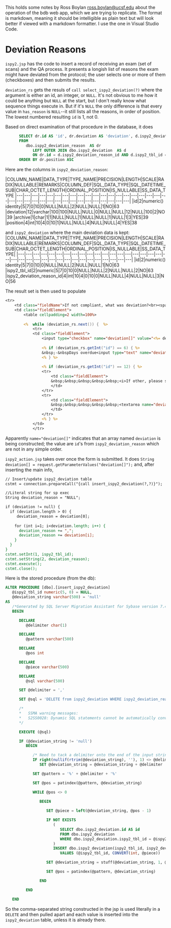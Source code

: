 This holds some notes by Ross Boylan <ross.boylan@ucsf.edu> about the operation of the bdb web app, which we are trying to replicate.  The format is markdown, meaning it should be intelligible as plain text but will look better if viewed with a markdown formatter.  I use the one in Visual Studio Code.

Deviation Reasons
=================
`ispy2.jsp` has the code to insert a record of receiving an exam (set of scans) and the QA process.  It presents a longish list of reasons the exam might have deviated from the protocol; the user selects one or more of them (checkboxes) and then submits the results.

`deviation_rs` gets the resuls of `call select_ispy2_deviation(?)` where the argument is either an id, an integer, or `NULL`.  It's not obvious to me how it could be anything but `NULL` at the start, but I don't really know what sequence things execute in.  But if it's `NULL` the only difference is that every value in `has_reason` is `NULL`--it still lists all the reasons, in order of position.  The lowest numbered resulting `id` is 1, not 0.

Based on direct examination of that procedure in the database, it does
```sql
      SELECT dr.id AS 'id', dr.deviation AS 'deviation', d.ispy2_deviation_reason_id AS 'has_reason'
      FROM 
         dbo.ispy2_deviation_reason  AS dr 
            LEFT OUTER JOIN dbo.ispy2_deviation  AS d 
            ON dr.id = d.ispy2_deviation_reason_id AND d.ispy2_tbl_id = @ispy2_id
      ORDER BY dr.position ASC
```

Here are the columns in `ispy2_deviation_reason`:

|COLUMN_NAME|DATA_TYPE|TYPE_NAME|PRECISION|LENGTH|SCALE|RADIX|NULLABLE|REMARKS|COLUMN_DEF|SQL_DATA_TYPE|SQL_DATETIME_SUB|CHAR_OCTET_LENGTH|ORDINAL_POSITION|IS_NULLABLE|SS_DATA_TYPE
|---|---|---|---|---|---|---|---|---|---|---|---|---|---|---|---|---|---|---|---|---|---|---|---|---|---|---|---|---|---|---|---|---|---|---|---|
|id|2|numeric() identity|5|7|0|10|0|NULL|NULL|2|NULL|NULL|1|NO|63
|deviation|12|varchar|100|100|NULL|NULL|0|NULL|NULL|12|NULL|100|2|NO|39
|archive|1|char|1|1|NULL|NULL|1|NULL|NULL|1|NULL|1|3|YES|39
|position|4|int|10|4|0|10|1|NULL|NULL|4|NULL|NULL|4|YES|38

and `ispy2_deviation` where the main deviation data is kept:
|COLUMN_NAME|DATA_TYPE|TYPE_NAME|PRECISION|LENGTH|SCALE|RADIX|NULLABLE|REMARKS|COLUMN_DEF|SQL_DATA_TYPE|SQL_DATETIME_SUB|CHAR_OCTET_LENGTH|ORDINAL_POSITION|IS_NULLABLE|SS_DATA_TYPE|
|---|---|---|---|---|---|---|---|---|---|---|---|---|---|---|---|---|---|---|---|---|---|---|---|---|---|---|---|---|---|---|---|---|---|---|---|
|id|2|numeric() identity|5|7|0|10|0|NULL|NULL|2|NULL|NULL|1|NO|63
|ispy2_tbl_id|2|numeric|5|7|0|10|0|NULL|NULL|2|NULL|NULL|2|NO|63
|ispy2_deviation_reason_id|4|int|10|4|0|10|0|NULL|NULL|4|NULL|NULL|3|NO|56

The result set is then used to populate


```jsp
<tr>
    <td class="fieldName">If not compliant, what was deviation?<br><span class="fieldNote">(check all that apply)</span></td>
    <td class="fieldElement">
        <table cellpadding=2 width=100%>
            
        <%  while (deviation_rs.next()) {  %>
            <tr>
            <td class="fieldElement">
                <input type="checkbox" name="deviation[]" value="<%= deviation_rs.getString("id") %>" <%= deviation_rs.getString("has_reason") != null ? "CHECKED" : "" %>>&nbsp;<%= deviation_rs.getString("deviation") %>
                
                <% if (deviation_rs.getInt("id") == 6) { %>
                &nbsp;-&nbspDays overdue<input type="text" name="deviation_late_exam_overdue" size="2" maxlength="3" value="<%= deviation_late_exam_overdue == null ? "" : deviation_late_exam_overdue %>">&nbsp;days
                <% } %>
                
                <% if (deviation_rs.getInt("id") == 12) { %>
                <tr>
                    <td class="fieldElement">
                    &nbsp;&nbsp;&nbsp;&nbsp;&nbsp;<i>If other, please state reason:</i>
                    </td>
                </tr>
                <tr>
                    <td class="fieldElement">
                    &nbsp;&nbsp;&nbsp;&nbsp;&nbsp;<textarea name="deviation_other_reason" rows=2 cols=50 WRAP><%= deviation_other_reason == null ? "" : deviation_other_reason %></textarea>
                    </td>
                </tr>
                <% } %>   	
            </td>
            </tr>
```
Apparently `name="deviation[]"` indicates that an array named `deviation` is being constructed; the value are `id`'s from `ispy2_deviation_reason` which are not in any simple order.

`ispy2_action.jsp` takes over once the form is submitted.  It does
`String deviation[] = request.getParameterValues("deviation[]");` and, after inserting the main info,

```jsp
// Insert/update ispy2_deviation table
cstmt = connection.prepareCall("{call insert_ispy2_deviation(?,?)}");

//Literal string for sp exec
String deviation_reason = "NULL";

if (deviation != null) {
  if (deviation.length > 0) {
     deviation_reason = deviation[0];
  
    for (int i=1; i<deviation.length; i++) {
  	  deviation_reason += ",";
      deviation_reason += deviation[i];
    }	
  }
}
cstmt.setInt(1, ispy2_tbl_id);
cstmt.setString(2, deviation_reason);
cstmt.execute();
cstmt.close(); 
```

Here is the stored procedure (from the db):
```sql
ALTER PROCEDURE [dbo].[insert_ispy2_deviation]  
   @ispy2_tbl_id numeric(5, 0) = NULL,
   @deviation_string varchar(500) = 'null'
AS 
   /*Generated by SQL Server Migration Assistant for Sybase version 7.4.0.*/
   BEGIN

      DECLARE
         @delimiter char(1)

      DECLARE
         @pattern varchar(500)

      DECLARE
         @pos int

      DECLARE
         @piece varchar(500)

      DECLARE
         @sql varchar(500)

      SET @delimiter = ','

      SET @sql = 'DELETE from ispy2_deviation WHERE ispy2_deviation_reason_id NOT IN (' + @deviation_string + ') AND ispy2_tbl_id = ' + CONVERT(varchar(10), @ispy2_tbl_id)

      /*
      *   SSMA warning messages:
      *   S2SS0028: Dynamic SQL statements cannot be automatically converted.
      */

      EXECUTE (@sql)

      IF (@deviation_string != 'null')
         BEGIN

            /* Need to tack a delimiter onto the end of the input string if one doesn't exist*/
            IF right(nullif(rtrim(@deviation_string), ''), 1) <> @delimiter
               SET @deviation_string = @deviation_string + @delimiter

            SET @pattern = '%' + @delimiter + '%'

            SET @pos = patindex(@pattern, @deviation_string)

            WHILE @pos <> 0
            
               BEGIN

                  SET @piece = left(@deviation_string, @pos - 1)

                  IF NOT EXISTS 
                     (
                        SELECT dbo.ispy2_deviation.id AS id
                        FROM dbo.ispy2_deviation
                        WHERE dbo.ispy2_deviation.ispy2_tbl_id = @ispy2_tbl_id AND dbo.ispy2_deviation.ispy2_deviation_reason_id = CONVERT(int, @piece)
                     )
                     INSERT dbo.ispy2_deviation(ispy2_tbl_id, ispy2_deviation_reason_id)
                        VALUES (@ispy2_tbl_id, CONVERT(int, @piece))

                  SET @deviation_string = stuff(@deviation_string, 1, @pos, '')

                  SET @pos = patindex(@pattern, @deviation_string)

               END

         END

   END
```
So the comma-separated string constructed in the jsp is used literally in a `DELETE` and then pulled apart and each value is inserted into the `ispy2_deviation` table, unless it is already there.